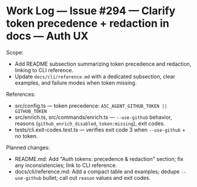 # Work Log — Issue #294 — Clarify token precedence + redaction in docs — Auth UX

Scope:
- Add README subsection summarizing token precedence and redaction, linking to CLI reference.
- Update `docs/cli/reference.md` with a dedicated subsection, clear examples, and failure modes when token missing.

References:
- src/config.ts — token precedence: `A5C_AGENT_GITHUB_TOKEN || GITHUB_TOKEN`
- src/enrich.ts, src/commands/enrich.ts — `--use-github` behavior, reasons (`github_enrich_disabled`, `token:missing`), exit codes.
- tests/cli.exit-codes.test.ts — verifies exit code 3 when `--use-github` + no token.

Planned changes:
- README.md: Add "Auth tokens: precedence & redaction" section; fix any inconsistencies; link to CLI reference.
- docs/cli/reference.md: Add a compact table and examples; dedupe `--use-github` bullet; call out `reason` values and exit codes.

